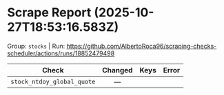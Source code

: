 # Scrape Report (2025-10-27T18:53:16.583Z)

Group: `stocks`  |  Run: https://github.com/AlbertoRoca96/scraping-checks-scheduler/actions/runs/18852479498

| Check | Changed | Keys | Error |
|---|:---:|:--|:--|
| `stock_ntdoy_global_quote` | — |  |  |
